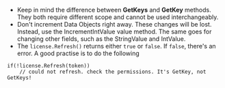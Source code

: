 * Keep in mind the difference between **GetKeys** and **GetKey** methods. They both require different scope and cannot be used interchangeably.
* Don't increment Data Objects right away. These changes will be lost. Instead, use the IncrementIntValue value method. The same goes for changing other fields, such as the StringValue and IntValue.
* The `license.Refresh()` returns either `true` or `false`. If `false`, there's an error. A good practise is to do the following
```
if(!license.Refresh(token))
    // could not refresh. check the permissions. It's GetKey, not GetKeys!
```
